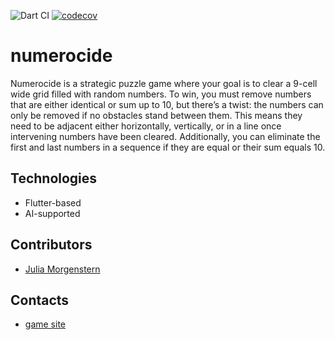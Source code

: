 ![Dart CI](https://github.com/julia-morg/numerocide/actions/workflows/flutter.yaml/badge.svg)
[![codecov](https://codecov.io/gh/julia-morg/numerocide/branch/main/graph/badge.svg)](https://codecov.io/gh/julia-morg/numerocide)
# numerocide

Numerocide is a strategic puzzle game where your goal is to clear a 9-cell wide grid filled with random numbers. To win, you must remove numbers that are either identical or sum up to 10, but there’s a twist: the numbers can only be removed if no obstacles stand between them. This means they need to be adjacent either horizontally, vertically, or in a line once intervening numbers have been cleared. Additionally, you can eliminate the first and last numbers in a sequence if they are equal or their sum equals 10.

## Technologies
 * Flutter-based
 * AI-supported

## Contributors
 * [Julia Morgenstern](https://github.com/julia-morg)

## Contacts 
 * [game site](https://julia_morg.tilda.ws/)